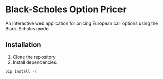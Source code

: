 # Black-Scholes Option Pricer

An interactive web application for pricing European call options using the Black-Scholes model.

## Installation

1. Clone the repository
2. Install dependencies:

```bash
pip install -r
